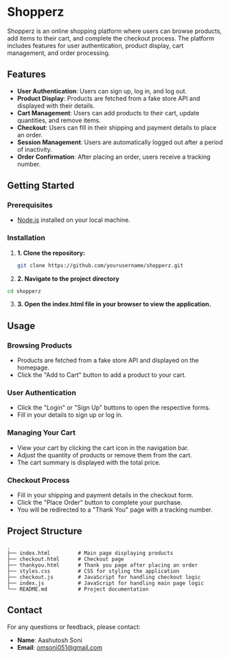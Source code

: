 # Shopperz

Shopperz is an online shopping platform where users can browse products, add items to their cart, and complete the checkout process. The platform includes features for user authentication, product display, cart management, and order processing.

## Features

- **User Authentication**: Users can sign up, log in, and log out.
- **Product Display**: Products are fetched from a fake store API and displayed with their details.
- **Cart Management**: Users can add products to their cart, update quantities, and remove items.
- **Checkout**: Users can fill in their shipping and payment details to place an order.
- **Session Management**: Users are automatically logged out after a period of inactivity.
- **Order Confirmation**: After placing an order, users receive a tracking number.

## Getting Started

### Prerequisites

- [Node.js](https://nodejs.org/) installed on your local machine.

### Installation

1. **1. Clone the repository:**

   ```sh
   git clone https://github.com/yourusername/shopperz.git

2. **2. Navigate to the project directory**

```sh
cd shopperz
```

3. **3. Open the index.html file in your browser to view the application.**


## Usage

### Browsing Products

- Products are fetched from a fake store API and displayed on the homepage.
- Click the "Add to Cart" button to add a product to your cart.

### User Authentication

- Click the "Login" or "Sign Up" buttons to open the respective forms.
- Fill in your details to sign up or log in.

### Managing Your Cart

- View your cart by clicking the cart icon in the navigation bar.
- Adjust the quantity of products or remove them from the cart.
- The cart summary is displayed with the total price.

### Checkout Process

- Fill in your shipping and payment details in the checkout form.
- Click the "Place Order" button to complete your purchase.
- You will be redirected to a "Thank You" page with a tracking number.


## Project Structure

```plaintext
.
├── index.html         # Main page displaying products
├── checkout.html      # Checkout page
├── thankyou.html      # Thank you page after placing an order
├── styles.css         # CSS for styling the application
├── checkout.js        # JavaScript for handling checkout logic
├── index.js           # JavaScript for handling main page logic
└── README.md          # Project documentation
```
## Contact

For any questions or feedback, please contact:

- **Name**: Aashutosh Soni
- **Email**: omsoni051@gmail.com


